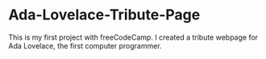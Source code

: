 # Ada-Lovelace-Tribute-Page

This is my first project with freeCodeCamp. I created a tribute webpage for Ada Lovelace, the first computer programmer.
